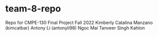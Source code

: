 # team-8-repo
Repo for CMPE-130 Final Project Fall 2022 
Kimberly Catalina Manzano (kimcatbar) 
Antony Li (antonyli98)
Ngoc Mai
Tanveer Singh Kahlon 
